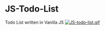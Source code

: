 # JS-Todo-List
Todo List written in Vanilla JS
[![JS-todo-list.gif](https://s3.gifyu.com/images/JS-todo-list.gif)](https://gifyu.com/image/EulS)
